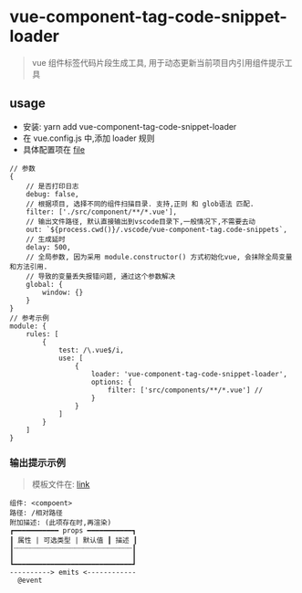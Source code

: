 # vue-component-tag-code-snippet-loader

> vue 组件标签代码片段生成工具, 用于动态更新当前项目内引用组件提示工具

## usage

-   安装: yarn add vue-component-tag-code-snippet-loader
-   在 vue.config.js 中,添加 loader 规则
-   具体配置项在 [file](./lib/index.ts)

```
// 参数
{
    // 是否打印日志
    debug: false,
    // 根据项目, 选择不同的组件扫描目录. 支持,正则 和 glob语法 匹配.
    filter: ['./src/component/**/*.vue'],
    // 输出文件路径, 默认直接输出到vscode目录下,一般情况下,不需要去动
    out: `${process.cwd()}/.vscode/vue-component-tag.code-snippets`,
    // 生成延时
    delay: 500,
    // 全局参数, 因为采用 module.constructor() 方式初始化vue, 会抹除全局变量和方法引用.
    // 导致的变量丢失报错问题, 通过这个参数解决
    global: {
        window: {}
    }
}
// 参考示例
module: {
    rules: [
        {
            test: /\.vue$/i,
            use: [
                {
                    loader: 'vue-component-tag-code-snippet-loader',
                    options: {
                        filter: ['src/components/**/*.vue'] //
                    }
                }
            ]
        }
    ]
}
```

### 输出提示示例

> 模板文件在: [link](./code-snippet-template.txt)

```
组件: <compoent>
路径: /相对路径
附加描述: (此项存在时,再渲染)
┏━━━━━━━━━━━ props ━━━━━━━━━━━┓
┃ 属性 | 可选类型 | 默认值 ┃ 描述 ┃
┃┈┈┈┈┈┈┈┈┈┈┈┈┈┈┈┈┈┈┈┈┈┈┈┈┈┈┈┈┈┃
┃                             ┃
┗━━━━━━━━━━━━━━━━━━━━━━━━━━━━━┛
----------> emits <------------
  @event

```
